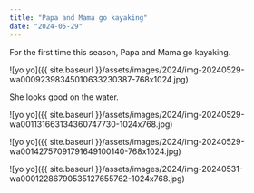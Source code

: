 ```yaml
---
title: "Papa and Mama go kayaking"
date: "2024-05-29"
---
```


For the first time this season, Papa and Mama go kayaking.

![yo yo]({{ site.baseurl }}/assets/images/2024/img-20240529-wa00092398345010633230387-768x1024.jpg)

She looks good on the water.

![yo yo]({{ site.baseurl }}/assets/images/2024/img-20240529-wa001131663134360747730-1024x768.jpg)

![yo yo]({{ site.baseurl }}/assets/images/2024/img-20240529-wa00142757091791649100140-768x1024.jpg)

![yo yo]({{ site.baseurl }}/assets/images/2024/img-20240531-wa00012286790535127655762-1024x768.jpg)
